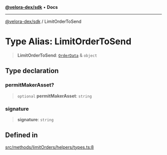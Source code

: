 [**@velora-dex/sdk**](../README.md) • **Docs**

***

[@velora-dex/sdk](../globals.md) / LimitOrderToSend

# Type Alias: LimitOrderToSend

> **LimitOrderToSend**: [`OrderData`](OrderData.md) & `object`

## Type declaration

### permitMakerAsset?

> `optional` **permitMakerAsset**: `string`

### signature

> **signature**: `string`

## Defined in

[src/methods/limitOrders/helpers/types.ts:8](https://github.com/VeloraDEX/sdk/blob/feat/extend_delta_orders_filtering/src/methods/limitOrders/helpers/types.ts#L8)
